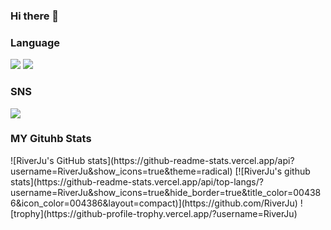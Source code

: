 ### Hi there 👋

<h3>Language</h3>
<p>
  <img src="https://img.shields.io/badge/java-007396?style=flat&logo=java&logoColor=FFCD11"/>
  <img src="https://img.shields.io/badge/python-3776AB?style=flat&logo=python&logoColor=F7DF1E"/>
</p>

<h3>SNS</h3>
<p>
  <a href="https://www.instagram.com/?hl=ko/" target="_blank"><img src="https://img.shields.io/badge/Instagram-E4405F?style=flat&logo=Instagram&logoColor=white"/></a>
</p>

<h3>MY Gituhb Stats</h3>
![RiverJu's GitHub stats](https://github-readme-stats.vercel.app/api?username=RiverJu&show_icons=true&theme=radical)
[![RiverJu's github stats](https://github-readme-stats.vercel.app/api/top-langs/?username=RiverJu&show_icons=true&hide_border=true&title_color=004386&icon_color=004386&layout=compact)](https://github.com/RiverJu)
![trophy](https://github-profile-trophy.vercel.app/?username=RiverJu)
